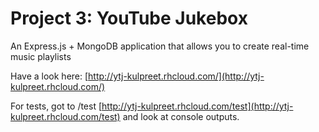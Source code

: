 Project 3: YouTube Jukebox
=====
An Express.js + MongoDB application that allows you to create real-time music playlists

Have a look here: [http://ytj-kulpreet.rhcloud.com/](http://ytj-kulpreet.rhcloud.com/)

For tests, got to /test [http://ytj-kulpreet.rhcloud.com/test](http://ytj-kulpreet.rhcloud.com/test) and look at console outputs.
